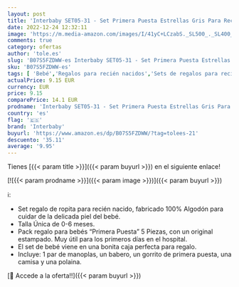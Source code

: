 ```yaml
---
layout: post
title: 'Interbaby SET05-31 - Set Primera Puesta Estrellas Gris Para Recién Nacido 5 Piezas  340 g'
date: 2022-12-24 12:32:11
image: 'https://m.media-amazon.com/images/I/41yC+LCzabS._SL500_._SL400_.jpg'
comments: true
category: ofertas
author: 'tole.es'
slug: 'B07S5FZDWW-es Interbaby SET05-31 - Set Primera Puesta Estrellas Gris...'
sku: 'B07S5FZDWW-es'
tags: [ 'Bebé','Regalos para recién nacidos','Sets de regalos para recién nacidos','interbaby','nacido','recién','🇪🇸', ]
actualPrice: 9.15 EUR
currency: EUR
price: 9.15
comparePrice: 14.1 EUR
prodname: 'Interbaby SET05-31 - Set Primera Puesta Estrellas Gris Para Recién Nacido 5 Piezas  340 g'
country: 'es'
flag: '🇪🇸'
brand: 'Interbaby'
buyurl: 'https://www.amazon.es/dp/B07S5FZDWW/?tag=tolees-21'
descuento: '35.11'
average: '9.95'
---
```


Tienes [{{< param title >}}]({{< param buyurl >}}) en el siguiente enlace!

[![{{< param prodname >}}]({{< param image >}})]({{< param buyurl >}})

ℹ️:

- Set regalo de ropita para recién nacido, fabricado 100% Algodón para cuidar de la delicada piel del bebé.
- Talla Única de 0-6 meses.
- Pack regalo para bebés “Primera Puesta” 5 Piezas, con un original estampado. Muy útil para los primeros días en el hospital.
- El set de bebé viene en una bonita caja perfecta para regalo.
- Incluye: 1 par de manoplas, un babero, un gorrito de primera puesta, una camisa y una polaina.

[🛒 Accede a la oferta!!]({{< param buyurl >}})
